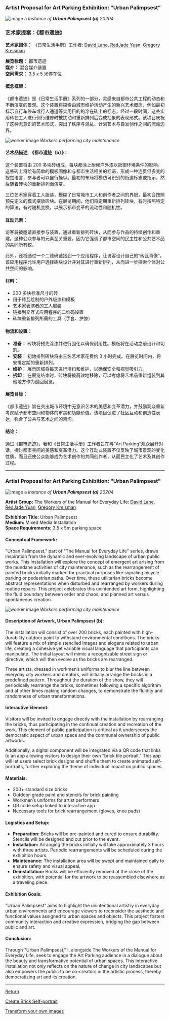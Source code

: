 ### Artist Proposal for Art Parking Exhibition: "Urban Palimpsest"

![image a](imagea.png "Title")
*Instance of **Urban Palimpsest (a)** 20204*

### 艺术家提案：《都市遗迹》

**艺术家团体：** 《日常生活手册》工作者:   [David Lane,](https://www.davidlaneartist.com/) [RedJade Yuan,](https://www.saatchiart.com/RedjadeYuan) [Gregory Kreisman](https://greggelong.github.io)

**展览标题：** 都市遗迹  
**媒介：** 混合媒介装置  
**空间需求：** 3.5 x 5 米停车位  

#### 概念框架：
《都市遗迹》是《日常生活手册》系列的一部分，灵感来自都市公共工程的动态和不断演变的景观。这个装置将探索由城市维护活动产生的新兴艺术概念，例如最初标示自行车停车或行人通道等实用目的的涂在砖上的标志，经过一段时间，这些实用砖在工人进行例行维修时被扰动和重新排列后变成抽象的表现形式。该项目庆祝了这种无意识的艺术形式，突出了秩序与混乱、计划艺术与自发创作之间的流动边界。

![worker image](contexts.png "Title")
*Workers performing city maintenance*

#### 艺术品描述, 《都市遗迹（b）》：
这个装置将由 200 多块砖组成，每块都涂上耐候户外漆以抵御环境条件的影响。这些砖上将绘有简单的模板图像和与都市生活相关的标语，形成一种连贯但多变的视觉语言，参与者可以自行操纵。最初的布局将模仿可识别的街道标志或指示，然后随着砖块的重新排列而演变。

三位艺术家穿着工人服装，模糊了日常城市工人和创作者之间的界限，最初会按照预先定义的模式摆放砖块。在展览期间，他们将定期重新排列砖块，有时按照特定的算法，有时随机变换，以展示都市变革的流动性和随机性。

#### 互动元素：
访客将被邀请直接参与装置，通过重新排列砖块，从而参与作品的持续创作和重建。这种公众参与的元素至关重要，因为它强调了都市空间的民主性和公共艺术品的共同所有权。

此外，还将通过一个二维码链接到一个应用程序，让访客设计自己的“砖瓦肖像”。该应用程序允许用户选择砖块设计并对其进行重新排列，从而进一步探索个体对公共空间的影响。

#### 材料：
- 200 多块标准尺寸的砖
- 用于砖瓦绘制的户外级漆和模板
- 艺术家表演者的工人服装
- 链接到交互式应用程序的二维码设置
- 砖块重新排列所需的工具（手套、护膝）

#### 物流和设置：
- **准备：** 砖块将预先涂漆并进行固化以确保耐用性。模板将在活动之前设计和切割。
- **安装：** 初始排列砖块将由三名艺术家花费约 3 小时完成。在展览时间内，将安排定期的重新排列。
- **维护：** 展示区域将每天进行清扫和维护，以确保安全和视觉吸引力。
- **拆卸：** 在展览结束时，砖块将被高效地移除，可以考虑将艺术品重新组装到其他地方作为巡回展览。

#### 展览目标：
《都市遗迹》旨在突出城市环境中无意识艺术的美感和变革潜力，并鼓励观众重新考虑赋予都市空间和物体的审美和功能价值。该项目促进了社区互动和创造性表达，弥合了公共与艺术之间的鸿沟。

#### 结论：
通过《都市遗迹》，我和《日常生活手册》工作者旨在与“Art Parking”观众展开对话，探讨都市空间的美感和变革潜力。这个互动式装置不仅反映了城市景观的变化性质，而且还使公众能够成为艺术创作的共同创作者，从而民主化了艺术及其创作过程。

---
### Artist Proposal for Art Parking Exhibition: "Urban Palimpsest"

![image a](imagea.png "Title")
*Instance of **Urban Palimpsest (a)** 20204*


**Artist Group:** The Workers of the Manual for Everyday Life: [David Lane,](https://www.davidlaneartist.com/) [RedJade Yuan,](https://www.saatchiart.com/RedjadeYuan) [Gregory Kreisman](https://greggelong.github.io) 

**Exhibition Title:** Urban Palimpsest  
**Medium:** Mixed Media Installation  
**Space Requirements:** 3.5 x 5m parking space  

#### Conceptual Framework:
"Urban Palimpsest," part of "The Manual for Everyday Life" series, draws inspiration from the dynamic and ever-evolving landscape of urban public works. This installation will explore the concept of emergent art arising from the mundane activities of city maintenance, such as the rearrangement of painted bricks initially marked for practical purposes like signaling bicycle parking or pedestrian paths. Over time, these utilitarian bricks become abstract representations when disturbed and rearranged by workers during routine repairs. This project celebrates this unintended art form, highlighting the fluid boundary between order and chaos, and planned art versus spontaneous creation.

![worker image](contexts.png "Title")
*Workers performing city maintenance*

#### Description of Artwork, Urban Palimpsest (b):
The installation will consist of over 200 bricks, each painted with high-durability outdoor paint to withstand environmental conditions. The bricks will feature a mix of simple stenciled images and slogans related to urban life, creating a cohesive yet variable visual language that participants can manipulate. The initial layout will mimic a recognizable street sign or directive, which will then evolve as the bricks are rearranged.

Three artists, dressed in workmen’s uniforms to blur the line between everyday city workers and creators, will initially arrange the bricks in a predefined pattern. Throughout the duration of the show, they will periodically rearrange the bricks, sometimes following a specific algorithm and at other times making random changes, to demonstrate the fluidity and randomness of urban transformations.

#### Interactive Element:
Visitors will be invited to engage directly with the installation by rearranging the bricks, thus participating in the continual creation and recreation of the work. This element of public participation is critical as it underscores the democratic aspect of urban space and the communal ownership of public artworks.

Additionally, a digital component will be integrated via a QR code that links to an app allowing visitors to design their own "brick tile portrait." This app will let users select brick designs and shuffle them to create animated self-portraits, further exploring the theme of individual impact on public spaces.

#### Materials:
- 200+ standard size bricks
- Outdoor-grade paint and stencils for brick painting
- Workmen’s uniforms for artist performers
- QR code setup linked to interactive app
- Necessary tools for brick rearrangement (gloves, knee pads)

#### Logistics and Setup:
- **Preparation:** Bricks will be pre-painted and cured to ensure durability. Stencils will be designed and cut prior to the event.
- **Installation:** Arranging the bricks initially will take approximately 3 hours with three artists. Periodic rearrangements will be scheduled during the exhibition hours.
- **Maintenance:** The installation area will be swept and maintained daily to ensure safety and visual appeal.
- **Deinstallation:** Bricks will be efficiently removed at the close of the exhibition, with potential for the artwork to be reassembled elsewhere as a traveling piece.

#### Exhibition Goals:
"Urban Palimpsest" aims to highlight the unintentional artistry in everyday urban environments and encourage viewers to reconsider the aesthetic and functional values assigned to urban spaces and objects. This project fosters community interaction and creative expression, bridging the gap between public and art.

#### Conclusion:
Through "Urban Palimpsest," I, alongside The Workers of the Manual for Everyday Life, seek to engage the Art Parking audience in a dialogue about the beauty and transformative potential of urban spaces. This interactive installation not only reflects on the nature of change in city landscapes but also empowers the public to be co-creators in the artistic process, thereby democratizing art and its creation.

---


[Return](https://greggelong.github.io/urban)

[Create Brick Self-portrait](https://greggelong.github.io/parking)

[Transform your own images](https://greggelong.github.io/parkingDrop)

